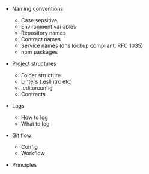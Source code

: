 

- Naming conventions
	- Case sensitive
	- Environment variables
	- Repository names
	- Contract names
	- Service names (dns lookup compliant, RFC 1035)
	- npm packages

- Project structures
	- Folder structure
	- Linters (.eslintrc etc)
	- .editorconfig
	- Contracts

- Logs
	- How to log
	- What to log

- Git flow
	- Config
	- Workflow

- Principles
